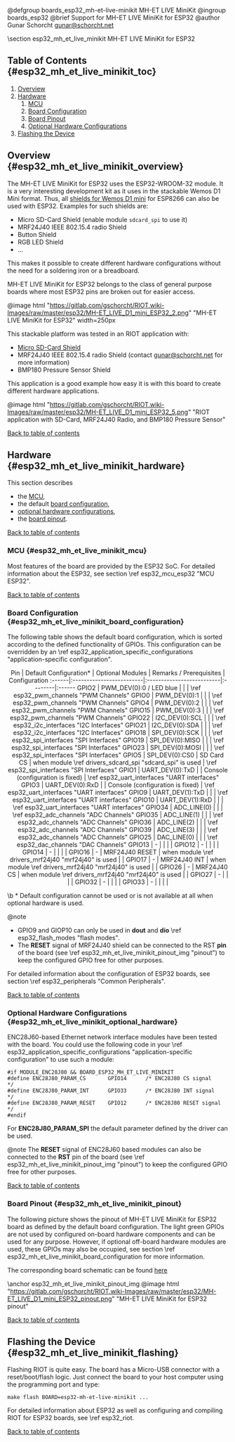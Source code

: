 <!--
SPDX-FileCopyrightText: 2018 Gunar Schorcht
SPDX-License-Identifier: LGPL-2.1-only
-->

@defgroup   boards_esp32_mh-et-live-minikit MH-ET LIVE MiniKit
@ingroup    boards_esp32
@brief      Support for MH-ET LIVE MiniKit for ESP32
@author     Gunar Schorcht <gunar@schorcht.net>

\section esp32_mh_et_live_minikit MH-ET LIVE MiniKit for ESP32

## Table of Contents {#esp32_mh_et_live_minikit_toc}

1. [Overview](#esp32_mh_et_live_minikit_overview)
2. [Hardware](#esp32_mh_et_live_minikit_hardware)
    1. [MCU](#esp32_mh_et_live_minikit_mcu)
    2. [Board Configuration](#esp32_mh_et_live_minikit_board_configuration)
    3. [Board Pinout](#esp32_mh_et_live_minikit_pinout)
    4. [Optional Hardware Configurations](#esp32_mh_et_live_minikit_optional_hardware)
3. [Flashing the Device](#esp32_mh_et_live_minikit_flashing)

## Overview {#esp32_mh_et_live_minikit_overview}

The MH-ET LIVE MiniKit for ESP32 uses the ESP32-WROOM-32 module. It is a very
interesting development kit as it uses in the stackable Wemos D1 Mini format.
Thus, all [shields for Wemos D1 mini](https://docs.wemos.cc/en/latest/d1_mini_shield/index.html)
for ESP8266 can also be used with ESP32. Examples for such shields are:

- Micro SD-Card Shield (enable module `sdcard_spi` to use it)
- MRF24J40 IEEE 802.15.4 radio Shield
- Button Shield
- RGB LED Shield
- ...

This makes it possible to create different hardware configurations without
the need for a soldering iron or a breadboard.

MH-ET LIVE MiniKit for ESP32 belongs to the class of general purpose boards
where most ESP32 pins are broken out for easier access.

@image html "https://gitlab.com/gschorcht/RIOT.wiki-Images/raw/master/esp32/MH-ET_LIVE_D1_mini_ESP32_2.png" "MH-ET LIVE MiniKit for ESP32" width=250px

This stackable platform was tested in an RIOT application with:

- [Micro SD-Card Shield](https://docs.wemos.cc/en/latest/d1_mini_shield/micro_sd.html)
- MRF24J40 IEEE 802.15.4 radio Shield (contact gunar@schorcht.net for more information)
- BMP180 Pressure Sensor Shield

This application is a good example how easy it is with this board to create
different hardware applications.

@image html "https://gitlab.com/gschorcht/RIOT.wiki-Images/raw/master/esp32/MH-ET_LIVE_D1_mini_ESP32_5.png" "RIOT application with SD-Card, MRF24J40 Radio, and BMP180 Pressure Sensor"

[Back to table of contents](#esp32_mh_et_live_minikit_toc)

## Hardware {#esp32_mh_et_live_minikit_hardware}

This section describes

- the [MCU](#esp32_mh_et_live_minikit_mcu),
- the default [board configuration](#esp32_mh_et_live_minikit_board_configuration),
- [optional hardware configurations](#esp32_mh_et_live_minikit_optional_hardware),
- the [board pinout](#esp32_mh_et_live_minikit_pinout).

[Back to table of contents](#esp32_mh_et_live_minikit_toc)

### MCU {#esp32_mh_et_live_minikit_mcu}

Most features of the board are provided by the ESP32 SoC. For detailed
information about the ESP32, see section \ref esp32_mcu_esp32 "MCU ESP32".

[Back to table of contents](#esp32_mh_et_live_minikit_toc)

### Board Configuration {#esp32_mh_et_live_minikit_board_configuration}

The following table shows the default board configuration, which is sorted
according to the defined functionality of GPIOs. This configuration can be
overridden by an \ref esp32_application_specific_configurations
"application-specific configuration".

<center>
Pin    | Default Configuration* | Optional Modules | Remarks / Prerequisites | Configuration
:------|:-------------------------|:--------------------------|:--------|:------
GPIO2  | PWM_DEV(0):0 / LED blue  | | | \ref esp32_pwm_channels "PWM Channels"
GPIO0  | PWM_DEV(0):1             | | | \ref esp32_pwm_channels "PWM Channels"
GPIO4  | PWM_DEV(0):2             | | | \ref esp32_pwm_channels "PWM Channels"
GPIO15 | PWM_DEV(0):3             | | | \ref esp32_pwm_channels "PWM Channels"
GPIO22 | I2C_DEV(0):SCL           | | | \ref esp32_i2c_interfaces "I2C Interfaces"
GPIO21 | I2C_DEV(0):SDA           | | | \ref esp32_i2c_interfaces "I2C Interfaces"
GPIO18 | SPI_DEV(0):SCK           | | | \ref esp32_spi_interfaces "SPI Interfaces"
GPIO19 | SPI_DEV(0):MISO          | | | \ref esp32_spi_interfaces "SPI Interfaces"
GPIO23 | SPI_DEV(0):MOSI          | | | \ref esp32_spi_interfaces "SPI Interfaces"
GPIO5  | SPI_DEV(0):CS0           | SD Card CS | when module \ref drivers_sdcard_spi "sdcard_spi" is used |  \ref esp32_spi_interfaces "SPI Interfaces"
GPIO1  | UART_DEV(0):TxD          | | Console (configuration is fixed) | \ref esp32_uart_interfaces "UART interfaces"
GPIO3  | UART_DEV(0):RxD          | | Console (configuration is fixed) | \ref esp32_uart_interfaces "UART interfaces"
GPIO9  | UART_DEV(1):TxD          | | | \ref esp32_uart_interfaces "UART interfaces"
GPIO10 | UART_DEV(1):RxD          | | | \ref esp32_uart_interfaces "UART interfaces"
GPIO34 | ADC_LINE(0)              | | | \ref esp32_adc_channels "ADC Channels"
GPIO35 | ADC_LINE(1)              | | | \ref esp32_adc_channels "ADC Channels"
GPIO36 | ADC_LINE(2)              | | | \ref esp32_adc_channels "ADC Channels"
GPIO39 | ADC_LINE(3)              | | | \ref esp32_adc_channels "ADC Channels"
GPIO25 | DAC_LINE(0)              | | | \ref esp32_dac_channels "DAC Channels"
GPIO13 | -   | | | |
GPIO12 | -   | | | |
GPIO14 | -   | | | |
GPIO16 | -   | MRF24J40 RESET | when module \ref drivers_mrf24j40 "mrf24j40" is used | |
GPIO17 | -   | MRF24J40 INT   | when module \ref drivers_mrf24j40 "mrf24j40" is used | |
GPIO26 | -   | MRF24J40 CS    | when module \ref drivers_mrf24j40 "mrf24j40" is used | |
GPIO27 | -   | | | |
GPIO32 | -   | | | |
GPIO33 | -   | | | |
</center>

\b * Default configuration cannot be used or is not available at all when
optional hardware is used.

@note
- GPIO9 and GIOP10 can only be used in **dout** and **dio**
  \ref esp32_flash_modes "flash modes".
- The **RESET** signal of MRF24J40 shield can be connected to the RST **pin**
  of the board (see \ref esp32_mh_et_live_minikit_pinout_img "pinout") to
  keep the configured GPIO free for other purposes.

For detailed information about the configuration of ESP32 boards, see
section \ref esp32_peripherals "Common Peripherals".

[Back to table of contents](#esp32_mh_et_live_minikit_toc)

### Optional Hardware Configurations {#esp32_mh_et_live_minikit_optional_hardware}

ENC28J60-based Ethernet network interface modules have been tested with the
board. You could use the following code in your
\ref esp32_application_specific_configurations
"application-specific configuration" to use such a module:

~~~~~~~~~~~~~~~~~~~~~~~~~~~~~~~~~~~~~~~~~~~~~~~~~~~~~~~~~~~~~~~~~~~~~~~~~~{.c}
#if MODULE_ENC28J80 && BOARD_ESP32_MH_ET_LIVE_MINIKIT
#define ENC28J80_PARAM_CS       GPIO14      /* ENC28J80 CS signal    */
#define ENC28J80_PARAM_INT      GPIO33      /* ENC28J80 INT signal   */
#define ENC28J80_PARAM_RESET    GPIO12      /* ENC28J80 RESET signal */
#endif
~~~~~~~~~~~~~~~~~~~~~~~~~~~~~~~~~~~~~~~~~~~~~~~~~~~~~~~~~~~~~~~~~~~~~~~~~~
For **ENC28J80_PARAM_SPI** the default parameter defined by the driver can
be used.

@note The **RESET** signal of ENC28J60 based modules can also be connected
to the **RST** pin of the board (see \ref esp32_mh_et_live_minikit_pinout_img
"pinout") to keep the configured GPIO free for other purposes.

[Back to table of contents](#esp32_mh_et_live_minikit_toc)

### Board Pinout {#esp32_mh_et_live_minikit_pinout}

The following picture shows the pinout of MH-ET LIVE MiniKit for ESP32 board
as defined by the default board configuration. The light green GPIOs are not
used by configured on-board hardware components and can be used for any
purpose. However, if optional off-board hardware modules are used, these
GPIOs may also be occupied, see section
\ref esp32_mh_et_live_minikit_board_configuration for more information.

The corresponding board schematic can be found
[here](https://i.imgur.com/EpE4dGj.jpg)

\anchor esp32_mh_et_live_minikit_pinout_img
@image html "https://gitlab.com/gschorcht/RIOT.wiki-Images/raw/master/esp32/MH-ET_LIVE_D1_mini_ESP32_pinout.png" "MH-ET LIVE MiniKit for ESP32 pinout"

[Back to table of contents](#esp32_mh_et_live_minikit_toc)

## Flashing the Device {#esp32_mh_et_live_minikit_flashing}

Flashing RIOT is quite easy. The board has a Micro-USB connector with a
reset/boot/flash logic. Just connect the board to your host computer using
the programming port and type:
~~~~~~~~~~~~~~~~~~~~~~~~~~~~~~~~~~~~~~~~~~~~~~~~~~~~~~~~~~~~~~~~~~~~~~~~~~
make flash BOARD=esp32-mh-et-live-minikit ...
~~~~~~~~~~~~~~~~~~~~~~~~~~~~~~~~~~~~~~~~~~~~~~~~~~~~~~~~~~~~~~~~~~~~~~~~~~
For detailed information about ESP32 as well as configuring and compiling
RIOT for ESP32 boards, see \ref esp32_riot.

[Back to table of contents](#esp32_mh_et_live_minikit_toc)
